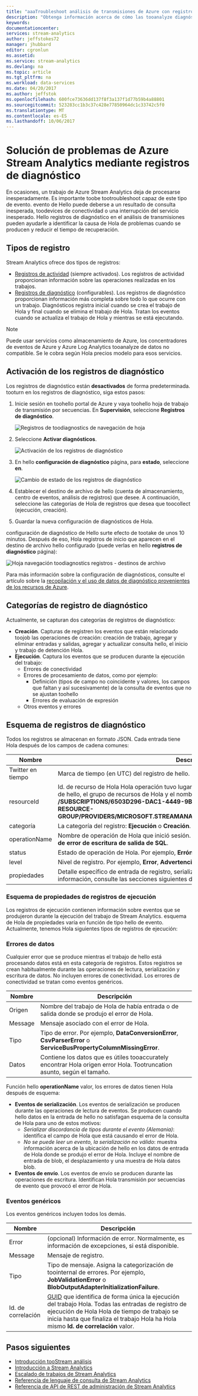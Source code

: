 ```yaml
---
title: "aaaTroubleshoot análisis de transmisiones de Azure con registros de diagnóstico | Documentos de Microsoft"
description: "Obtenga información acerca de cómo las tooanalyze diagnósticos registros de análisis de transmisiones de trabajos en Microsoft Azure."
keywords: 
documentationcenter: 
services: stream-analytics
author: jeffstokes72
manager: jhubbard
editor: cgronlun
ms.assetid: 
ms.service: stream-analytics
ms.devlang: na
ms.topic: article
ms.tgt_pltfrm: na
ms.workload: data-services
ms.date: 04/20/2017
ms.author: jeffstok
ms.openlocfilehash: 600fce73636dd137f8f3a137f1d77b59b4a88801
ms.sourcegitcommit: 523283cc1b3c37c428e77850964dc1c33742c5f0
ms.translationtype: MT
ms.contentlocale: es-ES
ms.lasthandoff: 10/06/2017
---
```

# <a name="troubleshoot-azure-stream-analytics-by-using-diagnostics-logs"></a>Solución de problemas de Azure Stream Analytics mediante registros de diagnóstico

En ocasiones, un trabajo de Azure Stream Analytics deja de procesarse inesperadamente. Es importante toobe tootroubleshoot capaz de este tipo de evento. evento de Hello puede deberse a un resultado de consulta inesperada, toodevices de conectividad o una interrupción del servicio inesperado. Hello registros de diagnóstico en el análisis de transmisiones pueden ayudarle a identificar la causa de Hola de problemas cuando se producen y reducir el tiempo de recuperación.

## <a name="log-types"></a>Tipos de registro

Stream Analytics ofrece dos tipos de registros: 
* [Registros de actividad](https://docs.microsoft.com/azure/monitoring-and-diagnostics/monitoring-overview-activity-logs) (siempre activados). Los registros de actividad proporcionan información sobre las operaciones realizadas en los trabajos.
* [Registros de diagnóstico](https://docs.microsoft.com/azure/monitoring-and-diagnostics/monitoring-overview-of-diagnostic-logs) (configurables). Los registros de diagnóstico proporcionan información más completa sobre todo lo que ocurre con un trabajo. Diagnósticos registra inicial cuando se crea el trabajo de Hola y final cuando se elimina el trabajo de Hola. Tratan los eventos cuando se actualiza el trabajo de Hola y mientras se está ejecutando.

> [!NOTE]
> Puede usar servicios como almacenamiento de Azure, los concentradores de eventos de Azure y Azure Log Analytics tooanalyze de datos no compatible. Se le cobra según Hola precios modelo para esos servicios.
>

## <a name="turn-on-diagnostics-logs"></a>Activación de los registros de diagnóstico

Los registros de diagnóstico están **desactivados** de forma predeterminada. tooturn en los registros de diagnóstico, siga estos pasos:

1.  Inicie sesión en toohello portal de Azure y vaya toohello hoja de trabajo de transmisión por secuencias. En **Supervisión**, seleccione **Registros de diagnóstico**.

    ![Registros de toodiagnostics de navegación de hoja](./media/stream-analytics-job-diagnostic-logs/image1.png)  

2.  Seleccione **Activar diagnósticos**.

    ![Activación de los registros de diagnóstico](./media/stream-analytics-job-diagnostic-logs/image2.png)

3.  En hello **configuración de diagnóstico** página, para **estado**, seleccione **en**.

    ![Cambio de estado de los registros de diagnóstico](./media/stream-analytics-job-diagnostic-logs/image3.png)

4.  Establecer el destino de archivo de hello (cuenta de almacenamiento, centro de eventos, análisis de registros) que desee. A continuación, seleccione las categorías de Hola de registros que desea que toocollect (ejecución, creación). 

5.  Guardar la nueva configuración de diagnósticos de Hola.

configuración de diagnóstico de Hello surte efecto de tootake de unos 10 minutos. Después de eso, Hola registros de inicio que aparecen en el destino de archivo hello configurado (puede verlas en hello **registros de diagnóstico** página):

![Hoja navegación toodiagnostics registros - destinos de archivo](./media/stream-analytics-job-diagnostic-logs/image4.png)

Para más información sobre la configuración de diagnósticos, consulte el artículo sobre la [recopilación y el uso de datos de diagnóstico provenientes de los recursos de Azure](https://docs.microsoft.com/azure/monitoring-and-diagnostics/monitoring-overview-of-diagnostic-logs).

## <a name="diagnostics-log-categories"></a>Categorías de registro de diagnóstico

Actualmente, se capturan dos categorías de registros de diagnóstico:

* **Creación**. Capturas de registren los eventos que están relacionado toojob las operaciones de creación: creación de trabajo, agregar y eliminar entradas y salidas, agregar y actualizar consulta hello, el inicio y trabajo de detención Hola.
* **Ejecución**. Captura los eventos que se producen durante la ejecución del trabajo:
    * Errores de conectividad
    * Errores de procesamiento de datos, como por ejemplo:
        * Definición (tipos de campo no coincidente y valores, los campos que faltan y así sucesivamente) de la consulta de eventos que no se ajustan toohello
        * Errores de evaluación de expresión
    * Otros eventos y errores

## <a name="diagnostics-logs-schema"></a>Esquema de registros de diagnóstico

Todos los registros se almacenan en formato JSON. Cada entrada tiene Hola después de los campos de cadena comunes:

Nombre | Descripción
------- | -------
Twitter en tiempo | Marca de tiempo (en UTC) del registro de hello.
resourceId | Id. de recurso de Hola Hola operación tuvo lugar, en mayúsculas. Incluyen el Id. de suscripción de hello, el grupo de recursos de Hola y el nombre del trabajo de Hola. Por ejemplo, **/SUBSCRIPTIONS/6503D296-DAC1-4449-9B03-609A1F4A1C87/RESOURCEGROUPS/MY-RESOURCE-GROUP/PROVIDERS/MICROSOFT.STREAMANALYTICS/STREAMINGJOBS/MYSTREAMINGJOB**.
categoría | La categoría del registro: **Ejecución** o **Creación**.
operationName | Nombre de operación de Hola que inició sesión. Por ejemplo, **enviar eventos: toomysqloutput de error de escritura de salida de SQL**.
status | Estado de operación de Hola. Por ejemplo, **Erróneo** o **Correcto**.
level | Nivel de registro. Por ejemplo, **Error**, **Advertencia** o **Información**.
propiedades | Detalle específico de entrada de registro, serializado como una cadena JSON. Para obtener más información, consulte las secciones siguientes de Hola.

### <a name="execution-log-properties-schema"></a>Esquema de propiedades de registros de ejecución

Los registros de ejecución contienen información sobre eventos que se produjeron durante la ejecución del trabajo de Stream Analytics. esquema de Hola de propiedades varía en función de tipo hello de evento. Actualmente, tenemos Hola siguientes tipos de registros de ejecución:

### <a name="data-errors"></a>Errores de datos

Cualquier error que se produce mientras el trabajo de hello está procesando datos está en esta categoría de registros. Estos registros se crean habitualmente durante las operaciones de lectura, serialización y escritura de datos. No incluyen errores de conectividad. Los errores de conectividad se tratan como eventos genéricos.

Nombre | Descripción
------- | -------
Origen | Nombre del trabajo de Hola de había entrada o de salida donde se produjo el error de Hola.
Message | Mensaje asociado con el error de Hola.
Tipo | Tipo de error. Por ejemplo, **DataConversionError**, **CsvParserError** o **ServiceBusPropertyColumnMissingError**.
Datos | Contiene los datos que es útiles tooaccurately encontrar Hola origen error Hola. Tootruncation asunto, según el tamaño.

Función hello **operationName** valor, los errores de datos tienen Hola después de esquema:
* **Eventos de serialización**. Los eventos de serialización se producen durante las operaciones de lectura de eventos. Se producen cuando hello datos en la entrada de hello no satisfagan esquema de la consulta de Hola para uno de estos motivos:
    * *Serializar discordancia de tipos durante el evento (Alemania)*: identifica el campo de Hola que está causando el error de Hola.
    * *No se puede leer un evento, la serialización no válido*: muestra información acerca de la ubicación de hello en los datos de entrada de Hola donde se produjo el error de Hola. Incluye el nombre de entrada de blob, el desplazamiento y una muestra de Hola datos blob.
* **Eventos de envío**. Los eventos de envío se producen durante las operaciones de escritura. Identifican Hola transmisión por secuencias de evento que provocó el error de Hola.

### <a name="generic-events"></a>Eventos genéricos

Los eventos genéricos incluyen todos los demás.

Nombre | Descripción
-------- | --------
Error | (opcional) Información de error. Normalmente, es información de excepciones, si está disponible.
Message| Mensaje de registro.
Tipo | Tipo de mensaje. Asigna la categorización de toointernal de errores. Por ejemplo, **JobValidationError** o **BlobOutputAdapterInitializationFailure**.
Id. de correlación | [GUID](https://en.wikipedia.org/wiki/Universally_unique_identifier) que identifica de forma única la ejecución del trabajo Hola. Todas las entradas de registro de ejecución de Hola Hola de tiempo de trabajo se inicia hasta que finaliza el trabajo Hola ha Hola mismo **Id. de correlación** valor.

## <a name="next-steps"></a>Pasos siguientes

* [Introducción tooStream análisis](stream-analytics-introduction.md)
* [Introducción a Stream Analytics](stream-analytics-real-time-fraud-detection.md)
* [Escalado de trabajos de Stream Analytics](stream-analytics-scale-jobs.md)
* [Referencia de lenguaje de consulta de Stream Analytics](https://msdn.microsoft.com/library/azure/dn834998.aspx)
* [Referencia de API de REST de administración de Stream Analytics](https://msdn.microsoft.com/library/azure/dn835031.aspx)
